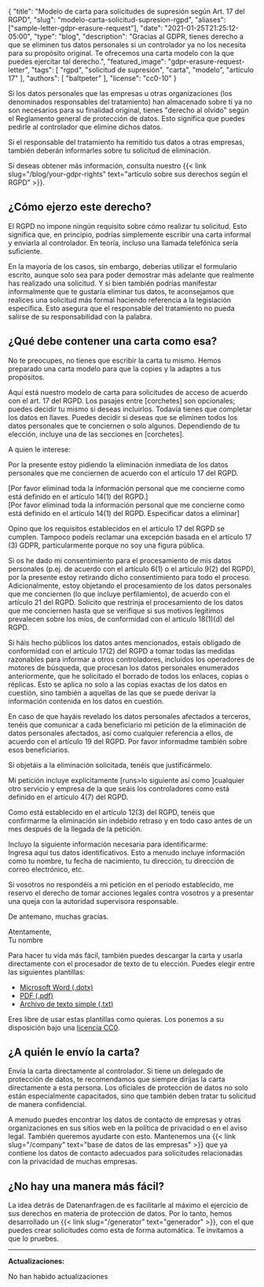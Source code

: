 {
    "title": "Modelo de carta para solicitudes de supresión según Art. 17 del RGPD",
    "slug": "modelo-carta-solicitud-supresion-rgpd",
    "aliases": ["sample-letter-gdpr-erasure-request"],
    "date": "2021-01-25T21:25:12-05:00",
    "type": "blog",
    "description": "Gracias al GDPR, tienes derecho a que se eliminen tus datos personales si un controlador ya no los necesita para su propósito original. Te ofrecemos una carta modelo con la que puedes ejercitar tal derecho.",
    "featured_image": "gdpr-erasure-request-letter",
    "tags": [ "rgpd", "solicitud de supresión", "carta", "modelo", "artículo 17" ],
    "authors": [ "baltpeter" ],
    "license": "cc0-10"
}

Si los datos personales que las empresas u otras organizaciones (los denominados responsables del tratamiento) han almacenado sobre tí ya no son necesarios para su finalidad original, tienes "derecho al olvido" según el Reglamento general de protección de datos. Esto significa que puedes pedirle al controlador que elimine dichos datos.

Si el responsable del tratamiento ha remitido tus datos a otras empresas, también deberán informarles sobre tu solicitud de eliminación.

Si deseas obtener más información, consulta nuestro {{< link slug="/blog/your-gdpr-rights" text="artículo sobre sus derechos según el RGPD" >}}.

## ¿Cómo ejerzo este derecho?

El RGPD no impone ningún requisito sobre cómo realizar tu solicitud. Esto significa que, en principio, podrías simplemente escribir una carta informal y enviarla al controlador. En teoría, incluso una llamada telefónica sería suficiente.

En la mayoría de los casos, sin embargo, deberías utilizar el formulario escrito, aunque solo sea para poder demostrar más adelante que realmente has realizado una solicitud. Y si bien también podrías manifestar informalmente que te gustaría eliminar tus datos, te aconsejamos que realices una solicitud más formal haciendo referencia a la legislación específica. Esto asegura que el responsable del tratamiento no pueda salirse de su responsabilidad con la palabra.

## ¿Qué debe contener una carta como esa?

No te preocupes, no tienes que escribir la carta tu mismo. Hemos preparado una carta modelo para que la copies y la adaptes a tus propósitos.

Aquí está nuestro modelo de carta para solicitudes de acceso de acuerdo con el art. 17 del RGPD. Los pasajes entre [corchetes] son opcionales; puedes decidir tu mismo si deseas incluirlos. Todavía tienes que completar los datos en <span class="blog-letter-fill-in">llaves</span>.
Puedes decidir si deseas que se eliminen todos los datos personales que te conciernen o solo algunos. Dependiendo de tu elección, incluye una de las secciones en [corchetes].

<div class="blog-letter">
<p>A quien le interese:</p>

<p>Por la presente estoy pidiendo la eliminación inmediata de los datos personales que me conciernen de acuerdo con el artículo 17 del RGPD.</p>

<p>[Por favor eliminad toda la información personal que me concierne como está definido en el artículo 14(1) del RGPD.]<br>
[Por favor eliminad toda la información personal que me concierne como está definido en el artículo 14(1) del RGPD.
<span class="blog-letter-fill-in">Especificar datos a eliminar</span>]</p>

<p>Opino que los requisitos establecidos en el artículo 17 del RGPD se cumplen. Tampoco podeís reclamar una excepción basada en el artículo 17 (3) GDPR, particularmente porque no soy una figura pública.</p>

<p> Si os he dado mi consentimiento para el procesamiento de mis datos personales (p.ej. de acuerdo con el artículo 6(1) o el artículo 9(2) del RGPD), por la presente estoy retirando dicho consentimiento para todo el proceso.
<br>Adicionalmente, estoy objetando el procesamiento de los datos personales que me conciernen (lo que incluye perfilamiento), de acuerdo con el artículo 21 del RGPD. Solicito que restrinja el procesamiento de los datos que me conciernen hasta que se verifique si sus motivos legítimos prevalecen sobre los míos, de conformidad con el articulo 18(1)(d) del RGPD. </p>

<p>Si háis hecho públicos los datos antes mencionados, estaís obligado de conformidad con el artículo 17(2) del RGPD a tomar todas las medidas razonables para informar a otros controladores, incluidos los operadores de motores de búsqueda, que procesan los datos personales enumerados anteriormente, que he solicitado el borrado de todos los enlaces, copias o réplicas. Esto se aplica no solo a las copias exactas de los datos en cuestión, sino también a aquellas de las que se puede derivar la información contenida en los datos en cuestión.</p>

<p>En caso de que hayáis revelado los datos personales afectados a terceros, tenéis que comunicar a cada beneficiario mi petición de la eliminación de datos personales afectados, así como cualquier referencia a ellos, de acuerdo con el artículo 19 del RGPD. Por favor informadme también sobre esos beneficiarios.</p>

<p>Si objetáis a la eliminación solicitada, tenéis que justificármelo.</p>

<p>Mi petición incluye explícitamente [runs>lo siguiente así como ]cualquier otro servicio y empresa de la que seáis los controladores como está definido en el artículo 4(7) del RGPD.</p>

<p>Como está establecido en el artículo 12(3) del RGPD, tenéis que confirmarme la eliminación sin indebido retraso y en todo caso antes de un mes después de la llegada de la petición.</p>

<p>Incluyo la siguiente información necesaria para identificarme:<br>
<span class="blog-letter-fill-in">Ingresa aquí tus datos identificativos. Esto a menudo incluye información como tu nombre, tu fecha de nacimiento, tu dirección, tu dirección de correo electrónico, etc.</span></p>

<p>Si vosotros no respondéis a mi petición en el periodo establecido, me reservo el derecho de tomar acciones legales contra vosotros y a presentar una queja con la autoridad supervisora responsable.</p>

<p>De antemano, muchas gracias. </p>

<p>Atentamente,<br>
<span class="blog-letter-fill-in">Tu nombre</span></p>
</div>

Para hacer tu vida más fácil, también puedes descargar la carta y usarla directamente con el procesador de texto de tu elección. Puedes elegir entre las siguientes plantillas:

* [Microsoft Word (.dotx)](/downloads/modelo-carta-rgpd-eliminacion-datos.docx)
* [PDF (.pdf)](/downloads/modelo-carta-rgpd-eliminacion-datos.pdf)
* [Archivo de texto simple (.txt)](/downloads/modelo-carta-rgpd-eliminacion-datos.txt)

Eres libre de usar estas plantillas como quieras. Los ponemos a su disposición bajo una [licencia CC0](https://creativecommons.org/publicdomain/zero/1.0/).

## ¿A quién le envío la carta?

Envía la carta directamente al controlador. Si tiene un delegado de protección de datos, te recomendamos que siempre dirijas la carta directamente a esta persona. Los oficiales de protección de datos no solo están especialmente capacitados, sino que también deben tratar tu solicitud de manera confidencial.

A menudo puedes encontrar los datos de contacto de empresas y otras organizaciones en sus sitios web en la política de privacidad o en el aviso legal. También queremos ayudarte con esto. Mantenemos una {{< link slug="/company" text="base de datos de las empresas" >}} que ya contiene los datos de contacto adecuados para solicitudes relacionadas con la privacidad de muchas empresas.

## ¿No hay una manera más fácil?

La idea detrás de Datenanfragen.de es facilitarle al máximo el ejercicio de sus derechos en materia de protección de datos. Por lo tanto, hemos desarrollado un {{< link slug="/generator" text="generador" >}}, con el que puedes crear solicitudes como esta de forma automática. Te invitamos a que lo pruebes.

---

**Actualizaciones:**

No han habido actualizaciones
